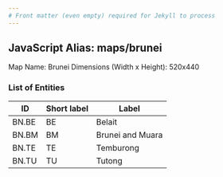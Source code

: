 ```yaml
---
# Front matter (even empty) required for Jekyll to process
---
```


## JavaScript Alias: maps/brunei

Map Name: Brunei
Dimensions (Width x Height): 520x440





### List of Entities

ID | Short label | Label
---|---|---|
BN.BE|BE|Belait
BN.BM|BM|Brunei and Muara
BN.TE|TE|Temburong
BN.TU|TU|Tutong

